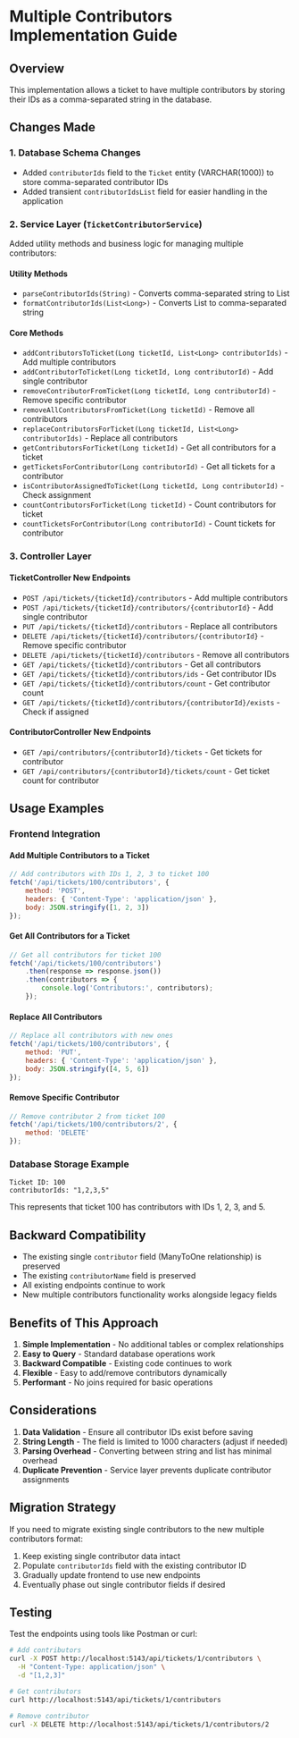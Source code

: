 # Multiple Contributors Implementation Guide

## Overview
This implementation allows a ticket to have multiple contributors by storing their IDs as a comma-separated string in the database.

## Changes Made

### 1. Database Schema Changes
- Added `contributorIds` field to the `Ticket` entity (VARCHAR(1000)) to store comma-separated contributor IDs
- Added transient `contributorIdsList` field for easier handling in the application

### 2. Service Layer (`TicketContributorService`)
Added utility methods and business logic for managing multiple contributors:

#### Utility Methods
- `parseContributorIds(String)` - Converts comma-separated string to List<Long>
- `formatContributorIds(List<Long>)` - Converts List<Long> to comma-separated string

#### Core Methods
- `addContributorsToTicket(Long ticketId, List<Long> contributorIds)` - Add multiple contributors
- `addContributorToTicket(Long ticketId, Long contributorId)` - Add single contributor
- `removeContributorFromTicket(Long ticketId, Long contributorId)` - Remove specific contributor
- `removeAllContributorsFromTicket(Long ticketId)` - Remove all contributors
- `replaceContributorsForTicket(Long ticketId, List<Long> contributorIds)` - Replace all contributors
- `getContributorsForTicket(Long ticketId)` - Get all contributors for a ticket
- `getTicketsForContributor(Long contributorId)` - Get all tickets for a contributor
- `isContributorAssignedToTicket(Long ticketId, Long contributorId)` - Check assignment
- `countContributorsForTicket(Long ticketId)` - Count contributors for ticket
- `countTicketsForContributor(Long contributorId)` - Count tickets for contributor

### 3. Controller Layer

#### TicketController New Endpoints
- `POST /api/tickets/{ticketId}/contributors` - Add multiple contributors
- `POST /api/tickets/{ticketId}/contributors/{contributorId}` - Add single contributor
- `PUT /api/tickets/{ticketId}/contributors` - Replace all contributors
- `DELETE /api/tickets/{ticketId}/contributors/{contributorId}` - Remove specific contributor
- `DELETE /api/tickets/{ticketId}/contributors` - Remove all contributors
- `GET /api/tickets/{ticketId}/contributors` - Get all contributors
- `GET /api/tickets/{ticketId}/contributors/ids` - Get contributor IDs
- `GET /api/tickets/{ticketId}/contributors/count` - Get contributor count
- `GET /api/tickets/{ticketId}/contributors/{contributorId}/exists` - Check if assigned

#### ContributorController New Endpoints
- `GET /api/contributors/{contributorId}/tickets` - Get tickets for contributor
- `GET /api/contributors/{contributorId}/tickets/count` - Get ticket count for contributor

## Usage Examples

### Frontend Integration

#### Add Multiple Contributors to a Ticket
```javascript
// Add contributors with IDs 1, 2, 3 to ticket 100
fetch('/api/tickets/100/contributors', {
    method: 'POST',
    headers: { 'Content-Type': 'application/json' },
    body: JSON.stringify([1, 2, 3])
});
```

#### Get All Contributors for a Ticket
```javascript
// Get all contributors for ticket 100
fetch('/api/tickets/100/contributors')
    .then(response => response.json())
    .then(contributors => {
        console.log('Contributors:', contributors);
    });
```

#### Replace All Contributors
```javascript
// Replace all contributors with new ones
fetch('/api/tickets/100/contributors', {
    method: 'PUT',
    headers: { 'Content-Type': 'application/json' },
    body: JSON.stringify([4, 5, 6])
});
```

#### Remove Specific Contributor
```javascript
// Remove contributor 2 from ticket 100
fetch('/api/tickets/100/contributors/2', {
    method: 'DELETE'
});
```

### Database Storage Example
```
Ticket ID: 100
contributorIds: "1,2,3,5"
```
This represents that ticket 100 has contributors with IDs 1, 2, 3, and 5.

## Backward Compatibility
- The existing single `contributor` field (ManyToOne relationship) is preserved
- The existing `contributorName` field is preserved
- All existing endpoints continue to work
- New multiple contributors functionality works alongside legacy fields

## Benefits of This Approach
1. **Simple Implementation** - No additional tables or complex relationships
2. **Easy to Query** - Standard database operations work
3. **Backward Compatible** - Existing code continues to work
4. **Flexible** - Easy to add/remove contributors dynamically
5. **Performant** - No joins required for basic operations

## Considerations
1. **Data Validation** - Ensure all contributor IDs exist before saving
2. **String Length** - The field is limited to 1000 characters (adjust if needed)
3. **Parsing Overhead** - Converting between string and list has minimal overhead
4. **Duplicate Prevention** - Service layer prevents duplicate contributor assignments

## Migration Strategy
If you need to migrate existing single contributors to the new multiple contributors format:

1. Keep existing single contributor data intact
2. Populate `contributorIds` field with the existing contributor ID
3. Gradually update frontend to use new endpoints
4. Eventually phase out single contributor fields if desired

## Testing
Test the endpoints using tools like Postman or curl:

```bash
# Add contributors
curl -X POST http://localhost:5143/api/tickets/1/contributors \
  -H "Content-Type: application/json" \
  -d "[1,2,3]"

# Get contributors
curl http://localhost:5143/api/tickets/1/contributors

# Remove contributor
curl -X DELETE http://localhost:5143/api/tickets/1/contributors/2
```